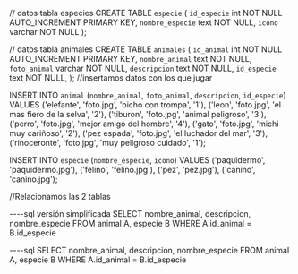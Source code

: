 // datos tabla especies 
CREATE TABLE `especie` (
  `id_especie` int NOT NULL AUTO_INCREMENT PRIMARY KEY,
  `nombre_especie` text NOT NULL,
  `icono` varchar NOT NULL
);

// datos tabla animales
CREATE TABLE `animales` (
  `id_animal` int NOT NULL AUTO_INCREMENT PRIMARY KEY,
  `nombre_animal` text NOT NULL,
  `foto_animal` varchar NOT NULL,
  `descripcion` text NOT NULL,
  `id_especie` text NOT NULL,
);
//insertamos datos con los que jugar 

INSERT INTO `animal` (`nombre_animal`, 
`foto_animal`, `descripcion`, `id_especie`)
VALUES ('elefante', 'foto.jpg', 'bicho con trompa', '1'),
('leon', 'foto.jpg', 'el mas fiero de la selva', '2'),
('tiburon', 'foto.jpg', 'animal peligroso', '3'),
('perro', 'foto.jpg', 'mejor amigo del hombre', '4'),
('gato', 'foto.jpg', 'michi muy cariñoso', '2'),
('pez espada', 'foto.jpg', 'el luchador del mar', '3'),
('rinoceronte', 'foto.jpg', 'muy peligroso cuidado', '1');


INSERT INTO `especie` (`nombre_especie`, `icono`)
VALUES ('paquidermo', 'paquidermo.jpg'),
('felino', 'felino.jpg'),
('pez', 'pez.jpg'),
('canino', 'canino.jpg');

//Relacionamos las 2 tablas

----sql versión simplificada
SELECT nombre_animal, descripcion, nombre_especie FROM animal A, especie B WHERE A.id_animal =  B.id_especie

----sql 
SELECT nombre_animal, descripcion, nombre_especie FROM animal A, especie B WHERE A.id_animal =  B.id_especie
